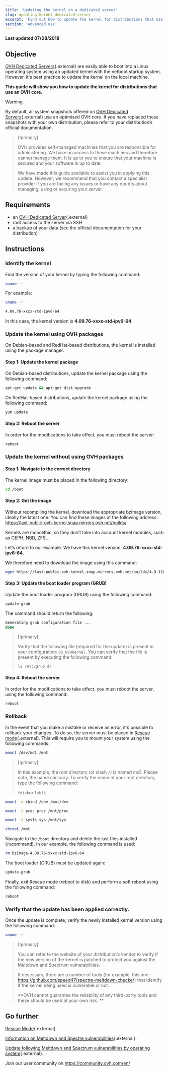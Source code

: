 ```yaml
---
title: 'Updating the kernel on a dedicated server'
slug: updating-kernel-dedicated-server
excerpt: 'Find out how to update the kernel for distributions that use an OVH core'
section: 'Advanced use'
---
```


**Last updated 07/08/2018**

## Objective

[OVH Dedicated Servers](https://www.ovh.com/sg/dedicated-servers/){.external} are easily able to boot into a Linux operating system using an updated kernel with the netboot startup system. However, it's best practice to update the kernel on the local machine.

**This guide will show you how to update the kernel for distributions that use an OVH core.**

> [!warning]
>
> By default, all system snapshots offered on [OVH Dedicated Servers](https://www.ovh.com/sg/dedicated-servers/){.external} use an optimised OVH core. If you have replaced these snapshots with your own distribution, please refer to your distribution’s official documentation.
>

> [!primary]
>
> OVH provides self-managed machines that you are responsible for administering. We have no access to these machines and therefore cannot manage them. It is up to you to ensure that your machine is secured and your software is up to date.
>
> We have made this guide available to assist you in applying this update. However, we recommend that you contact a specialist provider if you are facing any issues or have any doubts about managing, using or securing your server.
>

## Requirements

- an [OVH Dedicated Server](https://www.ovh.com/sg/dedicated-servers/){.external}
- root access to the server via SSH
- a backup of your data (see the official documentation for your distribution)

## Instructions

### Identify the kernel

Find the version of your kernel by typing the following command:

```sh
uname -r
```

For example:

```sh
uname -r

4.09.76-xxxx-std-ipv6-64
```

In this case, the kernel version is  **4.09.76-xxxx-std-ipv6-64**.


### Update the kernel using OVH packages

On Debian-based and RedHat-based distributions, the kernel is installed using the package manager.

#### Step 1: Update the kernel package

On Debian-based distributions, update the kernel package using the following command:

```sh
apt-get update && apt-get dist-upgrade
```

On RedHat-based distributions, update the kernel package using the following command:

```sh
yum update
```

#### Step 2: Reboot the server

In order for the modifications to take effect, you must reboot the server:

```sh
reboot
```


### Update the kernel without using OVH packages

#### Step 1: Navigate to the correct directory

The kernel image must be placed in the following directory:

```sh
cd /boot
```

#### Step 2: Get the image

Without recompiling the kernel, download the appropriate bzImage version, ideally the latest one. You can find these images at the following address: <https://last-public-ovh-kernel.snap.mirrors.ovh.net/builds/>. 

Kernels are monolithic, so they don’t take into account kernel modules, such as CEPH, NBD, ZFS...

Let’s return to our example. We have this kernel version: **4.09.76-xxxx-std-ipv6-64**.

We therefore need to download the image using this command:

```sh
wget https://last-public-ovh-kernel.snap.mirrors.ovh.net/builds/4.9.118/313405/bzImage/4.9.118-xxxx-std-ipv6-64/bzImage-4.9.118-xxxx-std-ipv6-64
```

#### Step 3: Update the boot loader program (GRUB)

Update the boot loader program (GRUB) using the following command:

```sh
update-grub
```

The command should return the following:

```sh
Generating grub configuration file ...
done
```

> [!primary]
>
> Verify that the following file (required for the update) is present in your configuration: `06_OVHkernel`. You can verify that the file is present by executing the following command:
>
> `ls /etc/grub.d/`
>

#### Step 4: Reboot the server

In order for the modifications to take effect, you must reboot the server, using the following command:

```sh
reboot
```

### Rollback

In the event that you make a mistake or receive an error, it's possible to rollback your changes. To do so, the server must be placed in [Rescue mode](https://docs.ovh.com/sg/en/dedicated/ovh-rescue/){.external}. This will require you to mount your system using the following commands:

```sh
mount /dev/md1 /mnt
```

> [!primary]
>
> In this example, the root directory (or slash `/`) is named *md1*. Please note, the name can vary. To verify the name of your root directory, type the following command:
>
> `fdisk`or `lsblk`
>

```sh
mount -o rbind /dev /mnt/dev
```

```sh
mount -t proc proc /mnt/proc
```

```sh
mount -t sysfs sys /mnt/sys
```

```sh
chroot /mnt
```

Navigate to the `/boot` directory and delete the last files installed (`rm`command). In our example, the following command is used:

```sh
rm bzImage-4.09.76-xxxx-std-ipv6-64
```

The boot loader (GRUB) must be updated again:

```sh
update-grub
```

Finally, exit Rescue mode (reboot to disk) and perform a soft reboot using the following command:

```sh
reboot
```

### Verify that the update has been applied correctly.

Once the update is complete, verify the newly installed kernel version using the following command:

```sh
uname -r
```

> [!primary]
>
> You can refer to the website of your distribution’s vendor to verify if the new version of the kernel is patched to protect you against the Meltdown and Spectrum vulnerabilities.
>
> If necessary, there are a number of tools (for example, this one: <https://github.com/speed47/spectre-meltdown-checker>) that identify if the kernel being used is vulnerable or not.
>
> **OVH cannot guarantee the reliability of any third-party tools and these should be used at your own risk. **
>

## Go further

[Rescue Mode](https://docs.ovh.com/sg/en/dedicated/ovh-rescue/){.external}.

[Information on Meltdown and Spectre  vulnerabilities](https://docs.ovh.com/fr/dedicated/information-about-meltdown-spectre-vulnerability-fixes/){.external}.

[Update following Meltdown and Spectrum vulnerabilities by operating system](https://docs.ovh.com/fr/dedicated/meltdown-spectre-kernel-update-per-operating-system/){.external}.

Join our user community on  <https://community.ovh.com/en/>